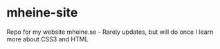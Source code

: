 mheine-site
===========

Repo for my website mheine.se - Rarely updates, but will do once I learn more about CSS3 and HTML
